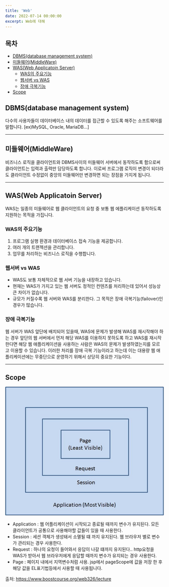 ```yaml
---
title: 'Web'
date: 2022-07-14 00:00:00
excerpt: Web에 대해
---
```


## 목차

- [DBMS(database management system)](#dbms-database-management-system-)
- [미들웨어(MiddleWare)](#미들웨어-middleware-)
- [WAS(Web Applicatoin Server)](#was-web-applicatoin-server-)
  * [WAS의 주요기능](#was의-주요기능)
  * [웹서버 vs WAS](#웹서버-vs-was)
  * [장애 극복기능](#장애-극복기능)
- [Scope](#scope)



## DBMS(database management system)

다수의 사용자들이 데이터베이스 내의 데이터를 접근할 수 있도록 해주는 소프트웨어를 말합니다. [ex)MySQL, Oracle, MariaDB...]

---

## 미들웨어(MiddleWare)

비즈니스 로직을 클라이언트와 DBMS사이의 미들웨어 서버에서 동작하도록 함으로써 클라이언트는 입력과 출력만 담당하도록 합니다. 이로써 프로그램 로직이 변경이 되더라도 클라이언트 수정없이 중앙의 미들웨어만 변경하면 되는 장점을 가지게 됩니다.

---

## WAS(Web Applicatoin Server)

WAS는 일종의 미들웨어로 웹 클라이언트의 요청 중 보통 웹 에플리케이션 동작하도록 지원하는 목적을 가집니다.

### WAS의 주요기능

1. 프로그램 실행 환경과 데이터베이스 접속 기능을 제공합니다.
2. 여러 개의 트랜젝션을 관리합니다.
3. 업무를 처리하는 비즈니스 로직을 수행합니다.

### 웹서버 vs WAS

* WAS도 보통 자체적으로 웹 서버 기능을 내장하고 있습니다.
* 현재는 WAS가 가지고 있는 웹 서버도 정적인 컨텐츠를 처리하는데 있어서 성능상 큰 차이가 없습니다.
* 규모가 커질수록 웹 서버와 WAS를 분리한다. 그 목적은 장애 극복기능(failover)인 경우가 많습니다.

### 장애 극복기능

웹 서버가 WAS 앞단에 배치되어 있을때, WAS에 문제가 발생해 WAS를 재시작해야 하는 경우 앞단의 웹 서버에서 먼저 해당 WAS를 이용하지 못하도록 하고 WAS를 재시작한다면 해당 웹 애플리케이션을 사용하는 사람은 WAS의 문제가 발생하였는지를 모르고 이용할 수 있습니다. 이러한 처리를 장애 극복 기능이라고 하는데 이는 대용량 웹 애플리케이션에는 무중단으로 운영하기 위해서 상당히 중요한 기능이다.

---

## Scope

![](/images/web/scope.jpg)

* Application : 웹 어플리케이션이 시작되고 종료될 때까지 변수가 유지된다. 모든 클라이언트가 공통으로 사용해야할 값들이 있을 때 사용한다.
* Session : 세션 객체가 생성돼서 소멸될 떄 까지 유지된다. 웹 브라우저 별로 변수가 관리되는 경우 사용한다.
* Request : 하나의 요청이 들어와서 응답이 나갈 떄까지 유지된다.. http요청을 WAS가 받아서 웹 브라우저에게 응답할 때까지 변수가 유지되는 경우 사용한다.
* Page : 페이지 내에서 지역변수처럼 사용. jsp에서 pageScope에 값을 저장 한 후 해당 값을 EL표기법등에서 사용할 때 사용됩니다.











출처: https://www.boostcourse.org/web326/lecture
